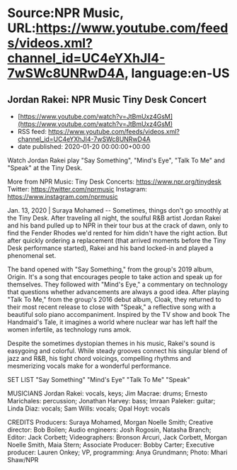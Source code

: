 # Source:NPR Music, URL:https://www.youtube.com/feeds/videos.xml?channel_id=UC4eYXhJI4-7wSWc8UNRwD4A, language:en-US

## Jordan Rakei: NPR Music Tiny Desk Concert
 - [https://www.youtube.com/watch?v=JtBmUxz4GsM](https://www.youtube.com/watch?v=JtBmUxz4GsM)
 - RSS feed: https://www.youtube.com/feeds/videos.xml?channel_id=UC4eYXhJI4-7wSWc8UNRwD4A
 - date published: 2020-01-20 00:00:00+00:00

Watch Jordan Rakei play "Say Something", "Mind's Eye", "Talk To Me" and "Speak" at the Tiny Desk.

More from NPR Music: 
Tiny Desk Concerts: https://www.npr.org/tinydesk
Twitter: https://twitter.com/nprmusic
Instagram: https://www.instagram.com/nprmusic

Jan. 13, 2020 | Suraya Mohamed -- Sometimes, things don't go smoothly at the Tiny Desk. After traveling all night, the soulful R&B artist Jordan Rakei and his band pulled up to NPR in their tour bus at the crack of dawn, only to find the Fender Rhodes we'd rented for him didn't have the right action. But after quickly ordering a replacement (that arrived moments before the Tiny Desk performance started), Rakei and his band locked-in and played a phenomenal set.

The band opened with "Say Something," from the group's 2019 album, Origin. It's a song that encourages people to take action and speak up for themselves. They followed with "Mind's Eye," a commentary on technology that questions whether advancements are always a good idea. After playing "Talk To Me," from the group's 2016 debut album, Cloak, they returned to their most recent release to close with "Speak," a reflective song with a beautiful solo piano accompaniment. Inspired by the TV show and book The Handmaid's Tale, it imagines a world where nuclear war has left half the women infertile, as technology runs amok.

Despite the sometimes dystopian themes in his music, Rakei's sound is easygoing and colorful. While steady grooves connect his singular blend of jazz and R&B, his tight chord voicings, compelling rhythms and mesmerizing vocals make for a wonderful performance.

SET LIST
"Say Something"
"Mind's Eye"
"Talk To Me"
"Speak"

MUSICIANS
Jordan Rakei: vocals, keys; Jim Macrae: drums; Ernesto Marichales: percussion; Jonathan Harvey: bass; Imraan Paleker: guitar; Linda Diaz: vocals; Sam Wills: vocals; Opal Hoyt: vocals

CREDITS
Producers: Suraya Mohamed, Morgan Noelle Smith; Creative director: Bob Boilen; Audio engineers: Josh Rogosin, Natasha Branch; Editor: Jack Corbett; Videographers: Bronson Arcuri, Jack Corbett, Morgan Noelle Smith, Maia Stern; Associate Producer: Bobby Carter; Executive producer: Lauren Onkey; VP, programming: Anya Grundmann; Photo: Mhari Shaw/NPR

